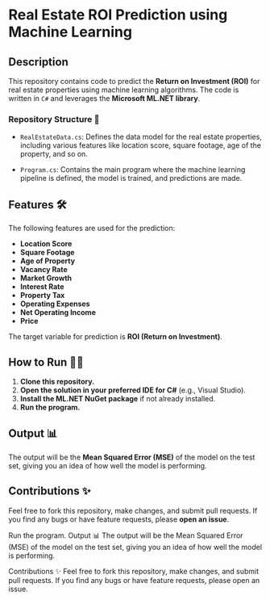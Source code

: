 # Real Estate ROI Prediction using Machine Learning

## Description

This repository contains code to predict the **Return on Investment (ROI)** for real estate properties using machine learning algorithms. The code is written in `C#` and leverages the **Microsoft ML.NET library**.

### Repository Structure :file_folder:

- `RealEstateData.cs`: Defines the data model for the real estate properties, including various features like location score, square footage, age of the property, and so on.
  
- `Program.cs`: Contains the main program where the machine learning pipeline is defined, the model is trained, and predictions are made.

## Features :hammer_and_wrench:

The following features are used for the prediction:

- **Location Score**
- **Square Footage**
- **Age of Property**
- **Vacancy Rate**
- **Market Growth**
- **Interest Rate**
- **Property Tax**
- **Operating Expenses**
- **Net Operating Income**
- **Price**

The target variable for prediction is **ROI (Return on Investment)**.

## How to Run :running_man:

1. **Clone this repository.**
2. **Open the solution in your preferred IDE for C#** (e.g., Visual Studio).
3. **Install the ML.NET NuGet package** if not already installed.
4. **Run the program.**

## Output :bar_chart:

The output will be the **Mean Squared Error (MSE)** of the model on the test set, giving you an idea of how well the model is performing.

## Contributions :sparkles:

Feel free to fork this repository, make changes, and submit pull requests. If you find any bugs or have feature requests, please **open an issue**.

Run the program.
Output 📊
The output will be the Mean Squared Error (MSE) of the model on the test set, giving you an idea of how well the model is performing.

Contributions ✨
Feel free to fork this repository, make changes, and submit pull requests. If you find any bugs or have feature requests, please open an issue.
